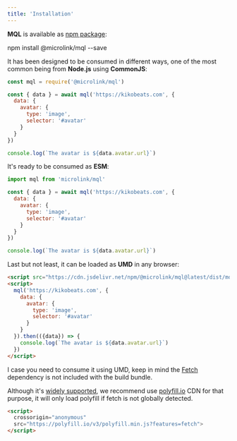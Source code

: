 ```yaml
---
title: 'Installation'
---
```


**MQL** is available as [npm package](https://www.npmjs.com/package/@microlink/react):

<Terminal>npm install @microlink/mql --save</Terminal>

It has been designed to be consumed in different ways, one of the most common being from **Node.js** using **CommonJS**:

```js
const mql = require('@microlink/mql')

const { data } = await mql('https://kikobeats.com', {
  data: {
    avatar: {
      type: 'image',
      selector: '#avatar'
    }
  }
})

console.log(`The avatar is ${data.avatar.url}`)
```

It's ready to be consumed as **ESM**:

```js
import mql from 'microlink/mql'

const { data } = await mql('https://kikobeats.com', {
  data: {
    avatar: {
      type: 'image',
      selector: '#avatar'
    }
  }
})

console.log(`The avatar is ${data.avatar.url}`)
```

Last but not least, it can be loaded as **UMD** in any browser:

```html
<script src="https://cdn.jsdelivr.net/npm/@microlink/mql@latest/dist/mql.min.js"></script>
<script>
  mql('https://kikobeats.com', {
    data: {
      avatar: {
        type: 'image',
        selector: '#avatar'
      }
    }
  }).then(({data}) => {
    console.log(`The avatar is ${data.avatar.url}`)
  })
</script>
```

I case you need to consume it using UMD, keep in mind the [Fetch](https://developer.mozilla.org/en-US/docs/Web/API/Fetch_API) dependency is not included with the build bundle.

Although it's [widely supported](https://caniuse.com/#feat=fetch), we recommend use [polyfill.io](https://polyfill.io/v3/) CDN for that purpose, it will only load polyfill if fetch is not globally detected.

```html
<script>
  crossorigin="anonymous"
  src="https://polyfill.io/v3/polyfill.min.js?features=fetch">
</script>
```
